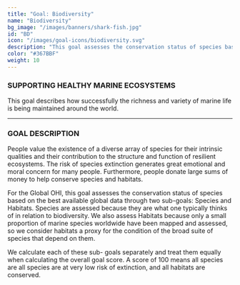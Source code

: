 ```yaml
---
title: "Goal: Biodiversity"
name: "Biodiversity"
bg_image: "/images/banners/shark-fish.jpg"
id: "BD"
icon: "/images/goal-icons/biodiversity.svg"
description: "This goal assesses the conservation status of species based on the best available global data. A score of 100 means all species are at very low risk of extinction, and all habitats are conserved."
color: "#367BBF"
weight: 10
---
```


### SUPPORTING HEALTHY MARINE ECOSYSTEMS
This goal describes how successfully the richness and variety of marine life is being maintained around the world.  


----

### GOAL DESCRIPTION

People value the existence of a diverse array of species for their intrinsic qualities and their contribution to the structure and function of resilient ecosystems. The risk of species extinction generates great emotional and moral concern for many people. Furthermore, people donate large sums of money to help conserve species and habitats.

For the Global OHI, this goal assesses the conservation status of species based on the best available global data through two sub-goals: Species and Habitats. Species are assessed because they are what one typically thinks of in relation to biodiversity. We also assess Habitats because only a small proportion of marine species worldwide have been mapped and assessed, so we consider habitats  a proxy for the condition of the broad suite of species that depend on them. 

We calculate each of these sub- goals separately and treat them equally when calculating the overall goal score. A score of 100 means all species are all species are at very low risk of extinction, and all habitats are conserved.

